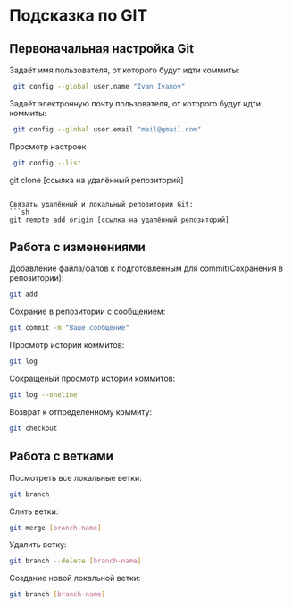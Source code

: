 # Подсказка по GIT

## Первоначальная настройка Git
Задаёт имя пользователя, от которого будут идти коммиты:
```sh
 git config --global user.name "Ivan Ivanov"
```
Задаёт электронную почту пользователя, от которого будут идти коммиты:
```sh
 git config --global user.email "mail@gmail.com"
```
Просмотр настроек
```sh
 git config --list
```

git clone [ссылка на удалённый репозиторий]
```

Связать удалённый и локальный репозитории Git:
```sh
git remote add origin [ссылка на удалённый репозиторий]
```

## Работа с изменениями
Добавление файла/фалов к подготовленным для commit(Сохранения в репозитории):
```sh 
git add
```
Сохрание в репозитории с сообщением:
```sh
git commit -m "Ваше сообщение"
```
Просмотр истории коммитов:
```sh
git log
```
Сокращеный просмотр истории коммитов:
```sh
git log --oneline
```
Возврат к отпределенному коммиту:
```sh
git checkout
```

## Работа с ветками
Посмотреть все локальные ветки:
```sh
git branch
```
Слить ветки:
```sh
git merge [branch-name]
```
Удалить ветку:
```sh
git branch --delete [branch-name]
```
Создание новой локальной ветки:
```sh
git branch [branch-name]
```


